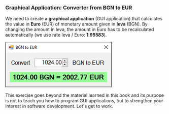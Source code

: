 ### Graphical Application: Converter from BGN to EUR

We need to create **a graphical application** (GUI application) that calculates the value in **Euro** (EUR) of monetary amount given in **leva** (BGN). By changing the amount in leva, the amount in Euro has to be recalculated automatically (we use rate leva / Euro: **1.95583**).

![](/assets/chapter-2-images/13.Currency-converter-01.png)

This exercise goes beyond the material learned in this book and its purpose is not to teach you how to program GUI applications, but to strengthen your interest in software development. Let's get to work.

